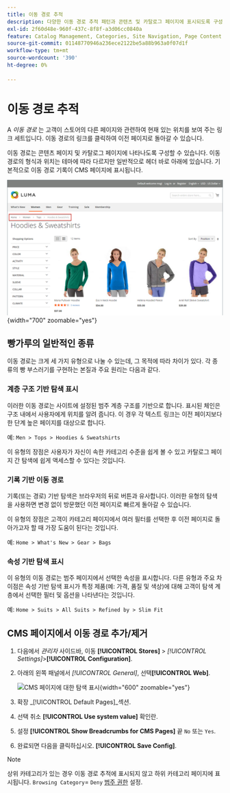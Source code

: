```yaml
---
title: 이동 경로 추적
description: 다양한 이동 경로 추적 패턴과 콘텐츠 및 카탈로그 페이지에 표시되도록 구성하는 방법에 대해 알아봅니다.
exl-id: 2f60d48e-960f-437c-8f8f-a3d06cc0840a
feature: Catalog Management, Categories, Site Navigation, Page Content
source-git-commit: 01148770946a236ece2122be5a88b963a0f07d1f
workflow-type: tm+mt
source-wordcount: '390'
ht-degree: 0%

---
```


# 이동 경로 추적

A _이동 경로_ 는 고객이 스토어의 다른 페이지와 관련하여 현재 있는 위치를 보여 주는 링크 세트입니다. 이동 경로의 링크를 클릭하여 이전 페이지로 돌아갈 수 있습니다.

이동 경로는 콘텐츠 페이지 및 카탈로그 페이지에 나타나도록 구성할 수 있습니다. 이동 경로의 형식과 위치는 테마에 따라 다르지만 일반적으로 헤더 바로 아래에 있습니다. 기본적으로 이동 경로 기록이 CMS 페이지에 표시됩니다.

![상점 앞에 표시되는 탐색 표시 추적](./assets/storefront-breadcrumb-trail.png){width="700" zoomable="yes"}

## 빵가루의 일반적인 종류

이동 경로는 크게 세 가지 유형으로 나눌 수 있는데, 그 목적에 따라 차이가 있다. 각 종류의 빵 부스러기를 구현하는 본질과 주요 원리는 다음과 같다.

### 계층 구조 기반 탐색 표시

이러한 이동 경로는 사이트에 설정된 범주 계층 구조를 기반으로 합니다. 표시된 체인은 구조 내에서 사용자에게 위치를 알려 줍니다. 이 경우 각 텍스트 링크는 이전 페이지보다 한 단계 높은 페이지를 대상으로 합니다.

예: `Men > Tops > Hoodies & Sweatshirts`

이 유형의 장점은 사용자가 자신이 속한 카테고리 수준을 쉽게 볼 수 있고 카탈로그 페이지 간 탐색에 쉽게 액세스할 수 있다는 것입니다.

### 기록 기반 이동 경로

기록(또는 경로) 기반 탐색은 브라우저의 뒤로 버튼과 유사합니다. 이러한 유형의 탐색을 사용하면 변경 없이 방문했던 이전 페이지로 빠르게 돌아갈 수 있습니다.

이 유형의 장점은 고객이 카테고리 페이지에서 여러 필터를 선택한 후 이전 페이지로 돌아가고자 할 때 가장 도움이 된다는 것입니다.

예: `Home > What's New > Gear > Bags`

### 속성 기반 탐색 표시

이 유형의 이동 경로는 범주 페이지에서 선택한 속성을 표시합니다. 다른 유형과 주요 차이점은 속성 기반 탐색 표시가 특정 제품(예: 가격, 품질 및 색상)에 대해 고객이 탐색 계층에서 선택한 필터 및 옵션을 나타낸다는 것입니다.

예: `Home > Suits > All Suits > Refined by > Slim Fit`

## CMS 페이지에서 이동 경로 추가/제거

1. 다음에서 _관리자_ 사이드바, 이동 **[!UICONTROL Stores]** > _[!UICONTROL Settings]_>**[!UICONTROL Configuration]**.

1. 아래의 왼쪽 패널에서 _[!UICONTROL General]_, 선택&#x200B;**[!UICONTROL Web]**.

   ![CMS 페이지에 대한 탐색 표시](../configuration-reference/general/assets/web-default-pages.png){width="600" zoomable="yes"}

1. 확장 _[!UICONTROL Default Pages]_섹션.

1. 선택 취소 **[!UICONTROL Use system value]** 확인란.

1. 설정 **[!UICONTROL Show Breadcrumbs for CMS Pages]** 끝 `No` 또는 `Yes`.

1. 완료되면 다음을 클릭하십시오. **[!UICONTROL Save Config]**.

>[!NOTE]
>
>상위 카테고리가 있는 경우 이동 경로 추적에 표시되지 않고 하위 카테고리 페이지에 표시됩니다. `Browsing Category`= `Deny` [범주 권한](category-permissions.md) 설정.
